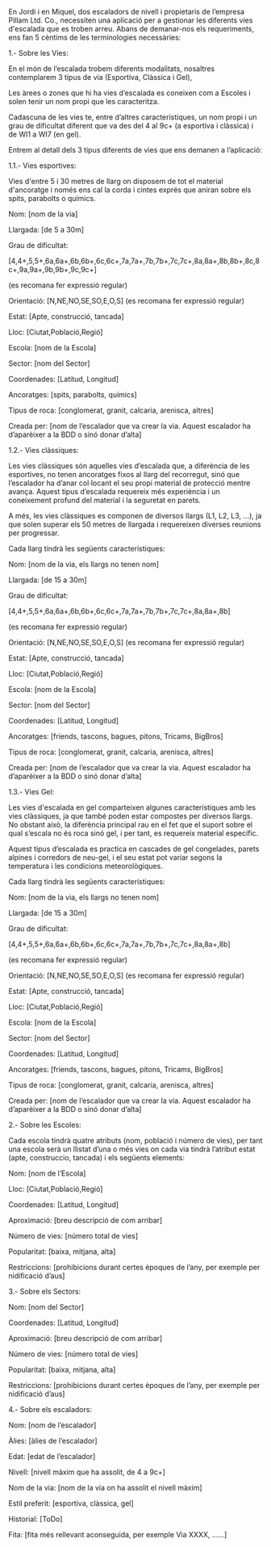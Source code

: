 En Jordi i en Miquel, dos escaladors de nivell i propietaris de l’empresa Pillam Ltd. Co., necessiten una aplicació per a gestionar les diferents vies d'escalada que es troben arreu. Abans de demanar-nos els requeriments, ens fan 5 cèntims de les terminologies necessàries:

1.- Sobre les Vies:

En el món de l’escalada trobem diferents modalitats, nosaltres contemplarem 3 tipus de via (Esportiva, Clàssica i Gel),

Les àrees o zones que hi ha vies d’escalada es coneixen com a Escoles i solen tenir un nom propi que les caracteritza.

Cadascuna de les vies te, entre d’altres característiques, un nom propi i un grau de dificultat diferent que va des del 4 al 9c+ (a esportiva i clàssica) i de WI1 a WI7 (en gel).

Entrem al detall dels 3 tipus diferents de vies que ens demanen a l’aplicació:

1.1.- Vies esportives:

Vies d'entre 5 i 30 metres de llarg on disposem de tot el material d'ancoratge i només ens cal la corda i cintes exprés que aniran sobre els spits, parabolts o químics.

Nom: [nom de la via]

Llargada: [de 5 a 30m]

Grau de dificultat: 

[4,4+,5,5+,6a,6a+,6b,6b+,6c,6c+,7a,7a+,7b,7b+,7c,7c+,8a,8a+,8b,8b+,8c,8c+,9a,9a+,9b,9b+,9c,9c+]

(es recomana fer expressió regular)

Orientació: [N,NE,NO,SE,SO,E,O,S] (es recomana fer expressió regular)

Estat: [Apte, construcció, tancada]

Lloc: [Ciutat,Població,Regió]

Escola: [nom de la Escola]

Sector: [nom del Sector]

Coordenades: [Latitud, Longitud]

Ancoratges: [spits, parabolts, químics]

Tipus de roca: [conglomerat, granit, calcaria, arenisca, altres]

Creada per: [nom de l’escalador que va crear la via. Aquest escalador ha d’aparèixer a la BDD o sinó donar d’alta]

1.2.- Vies clàssiques:

Les vies clàssiques són aquelles vies d’escalada que, a diferència de les esportives, no tenen ancoratges fixos al llarg del recorregut, sinó que l’escalador ha d’anar col·locant el seu propi material de protecció mentre avança. Aquest tipus d’escalada requereix més experiència i un coneixement profund del material i la seguretat en parets.

A més, les vies clàssiques es componen de diversos llargs (L1, L2, L3, ...), ja que solen superar els 50 metres de llargada i requereixen diverses reunions per progressar.

Cada llarg tindrà les següents característiques:

Nom: [nom de la via, els llargs no tenen nom]

Llargada: [de 15 a 30m]

Grau de dificultat: 

[4,4+,5,5+,6a,6a+,6b,6b+,6c,6c+,7a,7a+,7b,7b+,7c,7c+,8a,8a+,8b]

(es recomana fer expressió regular)

Orientació: [N,NE,NO,SE,SO,E,O,S] (es recomana fer expressió regular)

Estat: [Apte, construcció, tancada]

Lloc: [Ciutat,Població,Regió]

Escola: [nom de la Escola]

Sector: [nom del Sector]

Coordenades: [Latitud, Longitud]

Ancoratges: [friends, tascons, bagues, pitons, Tricams, BigBros]

Tipus de roca: [conglomerat, granit, calcaria, arenisca, altres]

Creada per: [nom de l’escalador que va crear la via. Aquest escalador ha d’aparèixer a la BDD o sinó donar d’alta]

1.3.- Vies Gel:

Les vies d'escalada en gel comparteixen algunes característiques amb les vies clàssiques, ja que també poden estar compostes per diversos llargs. No obstant això, la diferència principal rau en el fet que el suport sobre el qual s’escala no és roca sinó gel, i per tant, es requereix material específic.

Aquest tipus d’escalada es practica en cascades de gel congelades, parets alpines i corredors de neu-gel, i el seu estat pot variar segons la temperatura i les condicions meteorològiques.

Cada llarg tindrà les següents característiques:

Nom: [nom de la via, els llargs no tenen nom]

Llargada: [de 15 a 30m]

Grau de dificultat: 

[4,4+,5,5+,6a,6a+,6b,6b+,6c,6c+,7a,7a+,7b,7b+,7c,7c+,8a,8a+,8b]

(es recomana fer expressió regular)

Orientació: [N,NE,NO,SE,SO,E,O,S] (es recomana fer expressió regular)

Estat: [Apte, construcció, tancada]

Lloc: [Ciutat,Població,Regió]

Escola: [nom de la Escola]

Sector: [nom del Sector]

Coordenades: [Latitud, Longitud]

Ancoratges: [friends, tascons, bagues, pitons, Tricams, BigBros]

Tipus de roca: [conglomerat, granit, calcaria, arenisca, altres]

Creada per: [nom de l’escalador que va crear la via. Aquest escalador ha d’aparèixer a la BDD o sinó donar d’alta]

2.- Sobre les Escoles:

Cada escola tindrà quatre atributs (nom, població i número de vies), per tant una escola serà un llistat d’una o més vies on cada via tindrà l’atribut estat (apte, construccio, tancada) i els següents elements:

Nom: [nom de l’Escola]

Lloc: [Ciutat,Població,Regió]

Coordenades: [Latitud, Longitud]

Aproximació: [breu descripció de com arribar]

Número de vies: [número total de vies]

Popularitat: [baixa, mitjana, alta]

Restriccions: [prohibicions durant certes èpoques de l’any, per exemple per nidificació d’aus]



3.- Sobre els Sectors:

Nom: [nom del Sector]

Coordenades: [Latitud, Longitud]

Aproximació: [breu descripció de com arribar]

Número de vies: [número total de vies]

Popularitat: [baixa, mitjana, alta]

Restriccions: [prohibicions durant certes èpoques de l’any, per exemple per nidificació d’aus]



4.- Sobre els escaladors:

Nom: [nom de l’escalador]

Àlies: [àlies de l’escalador]

Edat: [edat de l’escalador]

Nivell: [nivell màxim que ha assolit, de 4 a 9c+]

Nom de la via: [nom de la via on ha assolit el nivell màxim]

Estil preferit: [esportiva, clàssica, gel]

Historial: [ToDo]

Fita: [fita més rellevant aconseguida, per exemple Via XXXX, ......]
